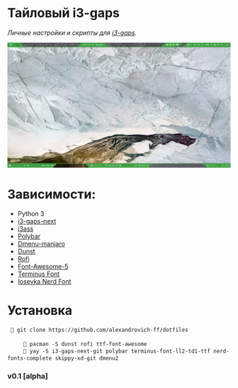 # Тайловый i3-gaps
*Личные настройки и скрипты для [i3-gaps](https://github.com/Airblader/i3).*

![Cкриншот](.config/i3/screenshot.png)

# Зависимости:

-   Python 3
-   [i3-gaps-next](https://github.com/Airblader/i3)
-   [i3ass](https://github.com/budlabs/i3ass)
-   [Polybar](https://github.com/jaagr/polybar)
-   [Dmenu-manjaro](https://github.com/manjaro/packages-community/tree/master/dmenu-manjaro)
-   [Dunst](https://github.com/dunst-project/dunst)
-   [Rofi](https://github.com/DaveDavenport/rofi)
-   [Font-Awesome-5](https://fontawesome.com/)
-   [Terminus Font](https://aur.archlinux.org/packages/terminus-font-ll2-td1-ttf/)
-   [Iosevka Nerd Font](https://github.com/ryanoasis/nerd-fonts)

# Установка

      git clone https://github.com/alexandrovich-ff/dotfiles

          pacman -S dunst rofi ttf-font-awesome
          yay -S i3-gaps-next-git polybar terminus-font-ll2-td1-ttf nerd-fonts-complete skippy-xd-git dmenu2

### v0.1 [alpha]
